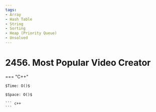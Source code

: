 ```yaml
---
tags:
- Array
- Hash Table
- String
- Sorting
- Heap (Priority Queue)
- Unsolved
---
```



# 2456. Most Popular Video Creator

=== "C++"

    $Time: O()$

    $Space: O()$

    ``` c++
    ```